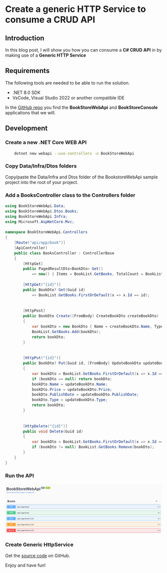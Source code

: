 # Create a generic HTTP Service to consume a CRUD API

## Introduction

In this blog post, I will show you how you can consume a **C# CRUD API** in by making use of a **Generic HTTP Service**

## Requirements

The following tools are needed to be able to run the solution.

- .NET 8.0 SDK
- VsCode, Visual Studio 2022 or another compatible IDE

In the [GitHub repo](https://github.com/bartvanhoey/AbpOpenIddictRepo) you find the **BookStoreWebApi** and **BookStoreConsole** applications that we will.

## Development

### Create a new .NET Core WEB API

```bash
    dotnet new webapi --use-controllers -o BookStoreWebApi
```

### Copy Data/Infra/Dtos folders

Copy/paste the Data/Infra and Dtos folder of the BookstoreWebApi sample project into the root of your project.

### Add a BooksController class to the Controllers folder

```csharp
using BookStoreWebApi.Data;
using BookStoreWebApi.Dtos.Books;
using BookStoreWebApi.Infra;
using Microsoft.AspNetCore.Mvc;

namespace BookStoreWebApi.Controllers
{
    [Route("api/app/book")]
    [ApiController]
    public class BooksController : ControllerBase
    {
        [HttpGet]
        public PagedResultDto<BookDto> Get() 
            => new() { Items = BookList.GetBooks, TotalCount = BookList.GetBooks.Count };

        [HttpGet("{id}")]
        public BookDto? Get(Guid id) 
            => BookList.GetBooks.FirstOrDefault(x => x.Id == id);

        
        [HttpPost]
        public BookDto Create([FromBody] CreateBookDto createBookDto)
        {
            var bookDto = new BookDto { Name = createBookDto.Name, Type = createBookDto.Type, Price = createBookDto.Price, PublishDate = createBookDto.PublishDate, Id = createBookDto.Id};
            BookList.GetBooks.Add(bookDto);
            return bookDto;
        }

        
        [HttpPut("{id}")]
        public BookDto? Put(Guid id, [FromBody] UpdateBookDto updateBookDto)
        {
            var bookDto = BookList.GetBooks.FirstOrDefault(x => x.Id == id);
            if (bookDto == null) return bookDto;
            bookDto.Name = updateBookDto.Name;
            bookDto.Price = updateBookDto.Price;
            bookDto.PublishDate = updateBookDto.PublishDate;
            bookDto.Type = updateBookDto.Type;
            return bookDto;
        }

        
        [HttpDelete("{id}")]
        public void Delete(Guid id)
        {
            var bookDto = BookList.GetBooks.FirstOrDefault(x => x.Id == id);
            if (bookDto != null) BookList.GetBooks.Remove(bookDto);
        }
    }
}

```

### Run the API

 ![Swagger Api Endpoints BooksController](../images/swagger_bookscontroller.png )

### Create Generic HttpService

Get the [source code](https://github.com/bartvanhoey/AbpOpenIddictRepo) on GitHub.

Enjoy and have fun!
